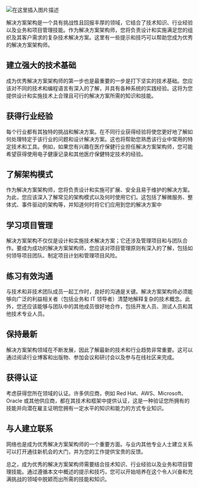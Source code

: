 
![在这里插入图片描述](https://img-blog.csdnimg.cn/05ff0453f13343b4b58315936687cbfc.png)



解决方案架构是一个具有挑战性且回报丰厚的领域，它结合了技术知识、行业经验以及业务和项目管理技能。作为解决方案架构师，您将负责设计和实施满足您的组织及其客户需求的复杂技术解决方案。这里有一些提示和技巧可以帮助您成为优秀的解决方案架构师。

## 建立强大的技术基础
成为优秀解决方案架构师的第一步也是最重要的一步是打下坚实的技术基础。您应该对不同的技术和编程语言有深入的了解，并具有各种系统的实践经验。这将为您提供设计和实施技术上合理且可行的解决方案所需的知识和技能。

## 获得行业经验
每个行业都有其独特的挑战和解决方案。在不同行业获得经验将使您更好地了解如何处理特定于该行业的问题和设计解决方案。这也将帮助您熟悉该行业中常用的特定技术和工具。例如，如果您有兴趣在医疗保健行业担任解决方案架构师，您可能希望获得使用电子健康记录和其他医疗保健特定技术的经验。

## 了解架构模式
作为解决方案架构师，您将负责设计和实施可扩展、安全且易于维护的解决方案。为此，您应该深入了解常见的架构模式以及何时使用它们。这包括了解微服务、整体式、事件驱动的架构等，并知道何时将它们应用到您的解决方案中

## 学习项目管理
解决方案架构不仅仅是设计和实施技术解决方案；它还涉及管理项目和与团队合作。要成为成功的解决方案架构师，您应该对项目管理原则有深入的了解，包括如何领导项目团队、制定项目计划和管理项目风险。

## 练习有效沟通
与技术和非技术团队成员一起工作时，良好的沟通是关键。解决方案架构师必须能够向广泛的利益相关者（包括业务和 IT 领导者）清楚地解释复杂的技术概念。此外，您还应该能够与团队中的其他成员很好地合作，包括开发人员、测试人员和其他技术专业人员。

## 保持最新
解决方案架构领域在不断发展，因此了解最新的技术和行业趋势非常重要。这可以通过阅读行业博客和出版物、参加会议和研讨会以及参与在线社区来完成。

## 获得认证
考虑获得您所在领域的认证。许多供应商，例如 Red Hat、AWS、Microsoft、Oracle 或其他供应商，都在其技术和框架中提供认证，这是一种验证您所拥有的技能并向潜在雇主证明您拥有一定水平的知识和能力的方式专业知识。

## 与人建立联系
网络也是成为优秀解决方案架构师的一个重要方面。与业内其他专业人士建立关系可以打开通往新机会的大门，并为您的工作提供宝贵的反馈。

总之，成为优秀的解决方案架构师需要结合技术知识、行业经验以及业务和项目管理技能。通过遵循本文中概述的提示和技巧，您可以开始培养在这个令人兴奋和充满挑战的领域中脱颖而出所需的技能和知识。
